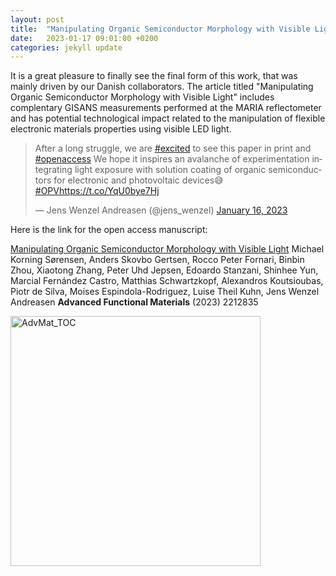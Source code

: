 ```yaml
---
layout: post
title:  "Manipulating Organic Semiconductor Morphology with Visible Light"
date:   2023-01-17 09:01:00 +0200
categories: jekyll update
---
```


It is a great pleasure to finally see the final form of this work, that was mainly driven by our Danish collaborators. The article titled "Manipulating Organic Semiconductor Morphology with Visible Light" includes complentary GISANS measurements performed at the MARIA reflectometer and has potential technological impact related to the manipulation of flexible electronic materials properties using visible LED light.

<blockquote class="twitter-tweet"><p lang="en" dir="ltr">After a long struggle, we are <a href="https://twitter.com/hashtag/excited?src=hash&amp;ref_src=twsrc%5Etfw">#excited</a> to see this paper in print and <a href="https://twitter.com/hashtag/openaccess?src=hash&amp;ref_src=twsrc%5Etfw">#openaccess</a> We hope it inspires an avalanche of experimentation integrating light exposure with solution coating of organic semiconductors for electronic and photovoltaic devices😅 <a href="https://twitter.com/hashtag/OPV?src=hash&amp;ref_src=twsrc%5Etfw">#OPV</a><a href="https://t.co/YqU0bye7Hj">https://t.co/YqU0bye7Hj</a></p>&mdash; Jens Wenzel Andreasen (@jens_wenzel) <a href="https://twitter.com/jens_wenzel/status/1615008207084077063?ref_src=twsrc%5Etfw">January 16, 2023</a></blockquote> <script async src="https://platform.twitter.com/widgets.js" charset="utf-8"></script>

Here is the link for the open access manuscript:

[Manipulating Organic Semiconductor Morphology with Visible Light](https://doi.org/10.1002/adfm.202212835) Michael Korning Sørensen, Anders Skovbo Gertsen, Rocco Peter Fornari, Binbin Zhou, Xiaotong Zhang, Peter Uhd Jepsen, Edoardo Stanzani, Shinhee Yun, Marcial Fernández Castro, Matthias Schwartzkopf, Alexandros Koutsioubas, Piotr de Silva, Moises Espindola-Rodriguez, Luise Theil Kuhn, Jens Wenzel Andreasen **Advanced Functional Materials** (2023) 2212835

<img src="{{site.baseurl}}/assets/organic_semiconductor.jpg" alt="AdvMat_TOC" style="right;" width="400"/>

